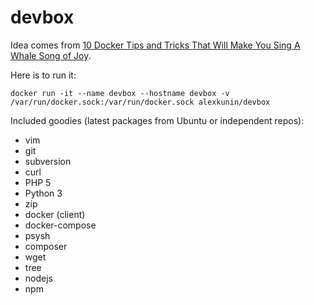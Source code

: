 # devbox
Idea comes from [10 Docker Tips and Tricks That Will Make You Sing A Whale Song of Joy](http://nathanleclaire.com/blog/2014/07/12/10-docker-tips-and-tricks-that-will-make-you-sing-a-whale-song-of-joy/).

Here is to run it:

`docker run -it --name devbox --hostname devbox -v /var/run/docker.sock:/var/run/docker.sock alexkunin/devbox`

Included goodies (latest packages from Ubuntu or independent repos):

  * vim
  * git
  * subversion
  * curl
  * PHP 5
  * Python 3
  * zip
  * docker (client)
  * docker-compose
  * psysh
  * composer
  * wget
  * tree
  * nodejs
  * npm

